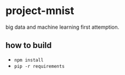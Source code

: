 # project-mnist

big data and machine learning first attemption.

## how to build
- ```npm install```
- ```pip -r requirements```
